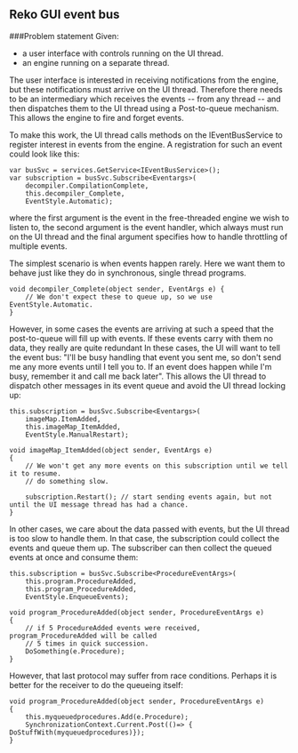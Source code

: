 ## Reko GUI event bus

###Problem statement
Given:
* a user interface with controls running on the UI thread. 
* an engine running on a separate thread.

The user interface is interested in receiving notifications from the engine, but these notifications must 
arrive on the UI thread. Therefore there needs to be an intermediary which receives the events -- from any thread
-- and then dispatches them to the UI thread using a Post-to-queue mechanism.
This allows the engine to fire and forget events.

To make this work, the UI thread calls methods on the IEventBusService to register interest in events from the engine.
A registration for such an event could look like this:

```
var busSvc = services.GetService<IEventBusService>();
var subscription = busSvc.Subscribe<Eventargs>(
    decompiler.CompilationComplete,
    this.decompiler_Complete,
    EventStyle.Automatic);
```
where the first argument is the event in the free-threaded engine we wish to listen to,
the second argument is the event handler, which always must run on the UI thread
and the final argument specifies how to handle throttling of multiple events.

The simplest scenario is when events happen rarely. Here we want them to behave just 
like they do in synchronous, single thread programs.
```
void decompiler_Complete(object sender, EventArgs e) {
    // We don't expect these to queue up, so we use EventStyle.Automatic.
}
```
However, in some cases the events are arriving at such a speed that the post-to-queue will fill up with events.
If these events carry with them no data, they really are quite redundant
In these cases, the UI will want to tell the event bus: "I'll be busy handling that event you sent me,
so don't send me any more events until I tell you to. If an event does happen while I'm busy, remember it and
call me back later". This allows the UI thread to dispatch other messages in its event queue and avoid the UI
thread locking up:
```
this.subscription = busSvc.Subscribe<Eventargs>(
    imageMap.ItemAdded,
    this.imageMap_ItemAdded,
    EventStyle.ManualRestart);

void imageMap_ItemAdded(object sender, EventArgs e)
{
    // We won't get any more events on this subscription until we tell it to resume.
    // do something slow.

    subscription.Restart(); // start sending events again, but not until the UI message thread has had a chance.
}
```
In other cases, we care about the data passed with events, but the UI thread is too slow to handle them.
In that case, the subscription could collect the events and queue them up. The subscriber can then collect
the queued events at once and consume them: 
```
this.subscription = busSvc.Subscribe<ProcedureEventArgs>(
    this.program.ProcedureAdded,
    this.program_ProcedureAdded,
    EventStyle.EnqueueEvents);

void program_ProcedureAdded(object sender, ProcedureEventArgs e)
{
    // if 5 ProcedureAdded events were received, program_ProcedureAdded will be called
    // 5 times in quick succession.
    DoSomething(e.Procedure);
}
```
However, that last protocol may suffer from race conditions. Perhaps it is better for the receiver to do the queueing itself:
```
void program_ProcedureAdded(object sender, ProcedureEventArgs e)
{
    this.myqueuedprocedures.Add(e.Procedure);
    SynchronizationContext.Current.Post(()=> { DoStuffWith(myqueuedprocedures)});
}
```
